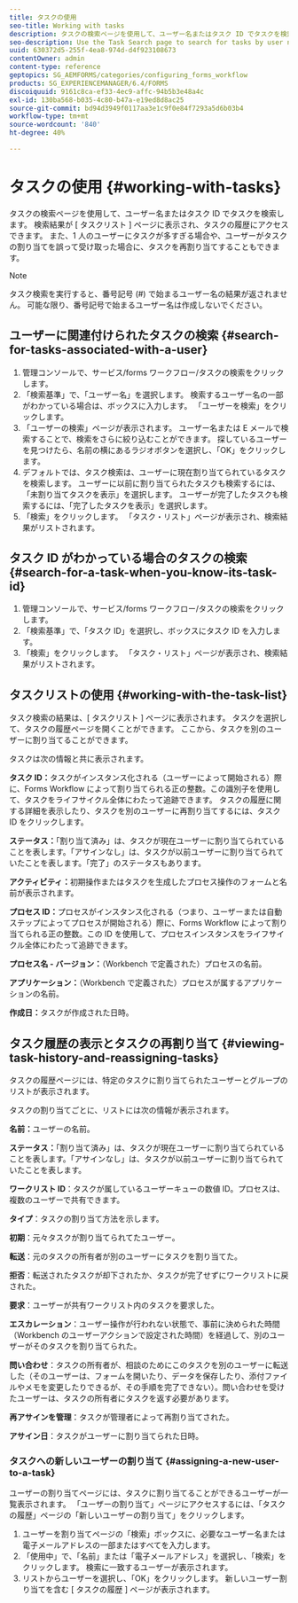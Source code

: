 ```yaml
---
title: タスクの使用
seo-title: Working with tasks
description: タスクの検索ページを使用して、ユーザー名またはタスク ID でタスクを検索します。 タスクの使用に関する詳細
seo-description: Use the Task Search page to search for tasks by user name or task ID. Learn more about working with tasks.
uuid: 630372d5-255f-4ea8-974d-d4f923108673
contentOwner: admin
content-type: reference
geptopics: SG_AEMFORMS/categories/configuring_forms_workflow
products: SG_EXPERIENCEMANAGER/6.4/FORMS
discoiquuid: 9161c8ca-ef33-4ec9-affc-94b5b3e48a4c
exl-id: 130ba568-b035-4c80-b47a-e19ed8d8ac25
source-git-commit: bd94d3949f0117aa3e1c9f0e84f7293a5d6b03b4
workflow-type: tm+mt
source-wordcount: '840'
ht-degree: 40%

---
```


# タスクの使用 {#working-with-tasks}

タスクの検索ページを使用して、ユーザー名またはタスク ID でタスクを検索します。 検索結果が [ タスクリスト ] ページに表示され、タスクの履歴にアクセスできます。 また、1 人のユーザーにタスクが多すぎる場合や、ユーザーがタスクの割り当てを誤って受け取った場合に、タスクを再割り当てすることもできます。

>[!NOTE]
>
>タスク検索を実行すると、番号記号 (#) で始まるユーザー名の結果が返されません。 可能な限り、番号記号で始まるユーザー名は作成しないでください。

## ユーザーに関連付けられたタスクの検索 {#search-for-tasks-associated-with-a-user}

1. 管理コンソールで、サービス/forms ワークフロー/タスクの検索をクリックします。
1. 「検索基準」で、「ユーザー名」を選択します。 検索するユーザー名の一部がわかっている場合は、ボックスに入力します。 「ユーザーを検索」をクリックします。
1. 「ユーザーの検索」ページが表示されます。 ユーザー名または E メールで検索することで、検索をさらに絞り込むことができます。 探しているユーザーを見つけたら、名前の横にあるラジオボタンを選択し、「OK」をクリックします。
1. デフォルトでは、タスク検索は、ユーザーに現在割り当てられているタスクを検索します。 ユーザーに以前に割り当てられたタスクも検索するには、「未割り当てタスクを表示」を選択します。 ユーザーが完了したタスクも検索するには、「完了したタスクを表示」を選択します。
1. 「検索」をクリックします。 「タスク・リスト」ページが表示され、検索結果がリストされます。

## タスク ID がわかっている場合のタスクの検索 {#search-for-a-task-when-you-know-its-task-id}

1. 管理コンソールで、サービス/forms ワークフロー/タスクの検索をクリックします。
1. 「検索基準」で、「タスク ID」を選択し、ボックスにタスク ID を入力します。
1. 「検索」をクリックします。 「タスク・リスト」ページが表示され、検索結果がリストされます。

## タスクリストの使用 {#working-with-the-task-list}

タスク検索の結果は、[ タスクリスト ] ページに表示されます。 タスクを選択して、タスクの履歴ページを開くことができます。 ここから、タスクを別のユーザーに割り当てることができます。

タスクは次の情報と共に表示されます。

**タスク ID：**&#x200B;タスクがインスタンス化される（ユーザーによって開始される）際に、Forms Workflow によって割り当てられる正の整数。この識別子を使用して、タスクをライフサイクル全体にわたって追跡できます。 タスクの履歴に関する詳細を表示したり、タスクを別のユーザーに再割り当てするには、タスク ID をクリックします。

**ステータス：**「割り当て済み」は、タスクが現在ユーザーに割り当てられていることを表します。「アサインなし」は、タスクが以前ユーザーに割り当てられていたことを表します。「完了」のステータスもあります。

**アクティビティ：**&#x200B;初期操作またはタスクを生成したプロセス操作のフォームと名前が表示されます。

**プロセス ID：**&#x200B;プロセスがインスタンス化される（つまり、ユーザーまたは自動ステップによってプロセスが開始される）際に、Forms Workflow によって割り当てられる正の整数。この ID を使用して、プロセスインスタンスをライフサイクル全体にわたって追跡できます。

**プロセス名 - バージョン：**（Workbench で定義された）プロセスの名前。

**アプリケーション：**（Workbench で定義された）プロセスが属するアプリケーションの名前。

**作成日：**&#x200B;タスクが作成された日時。

## タスク履歴の表示とタスクの再割り当て {#viewing-task-history-and-reassigning-tasks}

タスクの履歴ページには、特定のタスクに割り当てられたユーザーとグループのリストが表示されます。

タスクの割り当てごとに、リストには次の情報が表示されます。

**名前：**&#x200B;ユーザーの名前。

**ステータス：**「割り当て済み」は、タスクが現在ユーザーに割り当てられていることを表します。「アサインなし」は、タスクが以前ユーザーに割り当てられていたことを表します。

**ワークリスト ID**：タスクが属しているユーザーキューの数値 ID。プロセスは、複数のユーザーで共有できます。

**タイプ**：タスクの割り当て方法を示します。

**初期**：元々タスクが割り当てられてたユーザー。

**転送**：元のタスクの所有者が別のユーザーにタスクを割り当てた。

**拒否**：転送されたタスクが却下されたか、タスクが完了せずにワークリストに戻された。

**要求**：ユーザーが共有ワークリスト内のタスクを要求した。

**エスカレーション**：ユーザー操作が行われない状態で、事前に決められた時間（Workbench のユーザーアクションで設定された時間）を経過して、別のユーザーがそのタスクを割り当てられた。

**問い合わせ**：タスクの所有者が、相談のためにこのタスクを別のユーザーに転送した（そのユーザーは、フォームを開いたり、データを保存したり、添付ファイルやメモを変更したりできるが、その手順を完了できない）。問い合わせを受けたユーザーは、タスクの所有者にタスクを返す必要があります。

**再アサインを管理**：タスクが管理者によって再割り当てされた。

**アサイン日**：タスクがユーザーに割り当てられた日時。

### タスクへの新しいユーザーの割り当て {#assigning-a-new-user-to-a-task}

ユーザーの割り当てページには、タスクに割り当てることができるユーザーが一覧表示されます。 「ユーザーの割り当て」ページにアクセスするには、「タスクの履歴」ページの「新しいユーザーの割り当て」をクリックします。

1. ユーザーを割り当てページの「検索」ボックスに、必要なユーザー名または電子メールアドレスの一部またはすべてを入力します。
1. 「使用中」で、「名前」または「電子メールアドレス」を選択し、「検索」をクリックします。 検索に一致するユーザーが表示されます。
1. リストからユーザーを選択し、「OK」をクリックします。 新しいユーザー割り当てを含む [ タスクの履歴 ] ページが表示されます。

